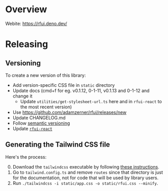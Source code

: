 # Overview

Webite: https://rfui.deno.dev/

# Releasing

## Versioning

To create a new version of this library:

- Add version-specific CSS file in `static` directory
- Update docs (cmd+f for eg. v0.1.12, 0-1-11, v0.1.13 and 0-1-12 and change it
  - Update `utilities/get-stylesheet-url.ts` here and in `rfui-react` to the
    most recent version)
- Use https://github.com/adamzerner/rfui/releases/new
- Update CHANGELOG.md
- Follow [semantic versioning](https://semver.org/)
- Update [`rfui-react`](https://github.com/adamzerner/rfui)

## Generating the Tailwind CSS file

Here's the process:

0. Download the `tailwindcss` executable by following
   [these instructions](https://tailwindcss.com/blog/standalone-cli#get-started).
1. Go to `tailwind.config.ts` and remove `routes` since that directory is just
   for the documentation, not for code that will be used by library users.
2. Run `./tailwindcss -i static/app.css -o static/rfui.css --minify`.

